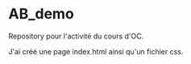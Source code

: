 # AB_demo
Repository pour l'activité du cours d'OC.

J'ai créé une page index.html ainsi qu'un fichier css.
